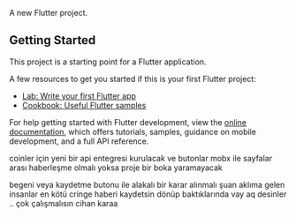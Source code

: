 


A new Flutter project.

## Getting Started

This project is a starting point for a Flutter application.

A few resources to get you started if this is your first Flutter project:

- [Lab: Write your first Flutter app](https://docs.flutter.dev/get-started/codelab)
- [Cookbook: Useful Flutter samples](https://docs.flutter.dev/cookbook)

For help getting started with Flutter development, view the
[online documentation](https://docs.flutter.dev/), which offers tutorials,
samples, guidance on mobile development, and a full API reference.



coinler için yeni bir api entegresi kurulacak ve butonlar mobx ile sayfalar arası haberleşme olmalı yoksa proje bir boka yaramayacak 

begeni veya kaydetme butonu ile alakalı  bir karar alınmalı şuan aklıma gelen insanlar en kötü cringe haberi kaydetsin dönüp baktıklarında vay aq desinler .. çok çalışmalısın cihan karaa
